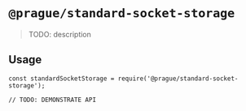 # `@prague/standard-socket-storage`

> TODO: description

## Usage

```
const standardSocketStorage = require('@prague/standard-socket-storage');

// TODO: DEMONSTRATE API
```
